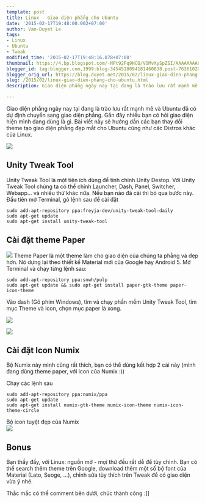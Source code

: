 ```yaml
---
template: post
title: Linux - Giao diện phẳng cho Ubuntu
date: '2015-02-17T19:48:00.002+07:00'
author: Van-Duyet Le
tags:
- Linux
- Ubuntu
- Tweak
modified_time: '2015-02-17T19:48:16.078+07:00'
thumbnail: https://4.bp.blogspot.com/-NPt92Fq9HCQ/VOMvXySpZSI/AAAAAAAACIA/12wdtDOP7ZA/s1600/Screenshot%2Bfrom%2B2015-02-17%2B19%3A07%3A47.png
blogger_id: tag:blogger.com,1999:blog-3454518094181460838.post-763610203044718576
blogger_orig_url: https://blog.duyet.net/2015/02/linux-giao-dien-phang-cho-ubuntu.html
slug: /2015/02/linux-giao-dien-phang-cho-ubuntu.html
description: Giao diện phẳng ngày nay tại đang là trào lưu rất mạnh mẽ và Ubuntu đã có dự định chuyển sang giao diện phẳng. Gần đây nhiều bạn có hỏi giao diện hiện mình đang dùng là gì. Bài viết này sẽ hướng dẫn các bạn thay đổi theme tạo giao diện phẳng đẹp mắt cho Ubuntu cũng như các Distros khác của Linux.

---
```


Giao diện phẳng ngày nay tại đang là trào lưu rất mạnh mẽ và Ubuntu đã có dự định chuyển sang giao diện phẳng. Gần đây nhiều bạn có hỏi giao diện hiện mình đang dùng là gì. Bài viết này sẽ hướng dẫn các bạn thay đổi theme tạo giao diện phẳng đẹp mắt cho Ubuntu cũng như các Distros khác của Linux.

![](https://4.bp.blogspot.com/-NPt92Fq9HCQ/VOMvXySpZSI/AAAAAAAACIA/12wdtDOP7ZA/s1600/Screenshot%2Bfrom%2B2015-02-17%2B19%3A07%3A47.png)

## Unity Tweak Tool ##
Unity Tweak Tool  là một tiện ích dùng để tinh chỉnh Unity Destop. Với Unity Tweak Tool chúng ta có thể chỉnh Launcher, Dash, Panel, Switcher, Webapp… và nhiều thứ khác nữa. Nếu bạn nào đã cài thì bỏ qua bước này.
Đầu tiên mở Terminal, gõ lệnh sau để cài đặt

```shell
sudo add-apt-repository ppa:freyja-dev/unity-tweak-tool-daily
sudo apt-get update
sudo apt-get install unity-tweak-tool

```

## Cài đặt theme Paper ##

![](https://1.bp.blogspot.com/-suZQyfA_AKA/VOMwgPQGoMI/AAAAAAAACIM/mY7jbmp4S04/s1600/paper-screenshot.png)
Theme Paper là một theme làm cho giao diện của chúng ta phẳng và đẹp hơn. Nó dựng lại theo thiết kế Material mới của Google hay Android 5.
Mở Terminal và chạy từng lệnh sau:

```shell
sudo add-apt-repository ppa:snwh/pulp
sudo apt-get update && sudo apt-get install paper-gtk-theme paper-icon-theme
```

Vào dash (Gõ phím Windows), tìm và chạy phần mềm Unity Tweak Tool, tìm mục Theme và icon, chọn mục paper là xong.

![](https://1.bp.blogspot.com/-tlyVQNwgTpw/VOMxTiVA81I/AAAAAAAACIU/VwQCPfqnDFQ/s1600/Screenshot%2Bfrom%2B2015-02-17%2B19%3A16%3A04.png)

![](https://3.bp.blogspot.com/-6-XeD68qQTQ/VOM1C7ejC7I/AAAAAAAACIs/KOynVRg1chM/s1600/Screenshot%2Bfrom%2B2015-02-17%2B19%3A31%3A55.png)

## Cài đặt Icon Numix ##
Bộ Numix này mình cũng rất thích, bạn có thể dùng kết hợp 2 cái này (mình đang dùng theme paper, với icon của Numix :))

Chạy các lệnh sau

```shell
sudo add-apt-repository ppa:numix/ppa
sudo apt-get update
sudo apt-get install numix-gtk-theme numix-icon-theme numix-icon-theme-circle

```

Bộ icon tuyệt đẹp của Numix   
![](https://4.bp.blogspot.com/-NBT6wQnwsb8/VOM2EmxzVZI/AAAAAAAACI4/vbeh3iG3Ge4/s1600/Screenshot%2Bfrom%2B2015-02-17%2B19%3A36%3A27.png)

## Bonus ##

Bạn thấy đấy, với Linux: nguồn mở - mọi thứ đều rất dễ để tùy chỉnh. Bạn có thể search thêm theme trên Google, download thêm một số bộ font của Material (Lato, Seoge, ...), chỉnh sửa tùy thích trên Tweak để có giao diện vừa ý nhé. 

Thắc mắc có thể comment bên dưới, chúc thành công :]]
